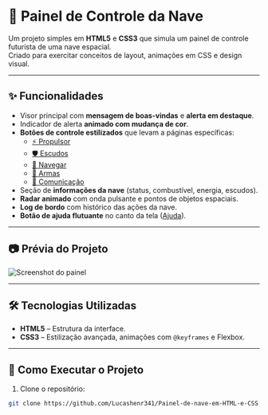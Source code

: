 # 🚀 Painel de Controle da Nave

Um projeto simples em **HTML5** e **CSS3** que simula um painel de controle futurista de uma nave espacial.  
Criado para exercitar conceitos de layout, animações em CSS e design visual.

---

## ✨ Funcionalidades

- Visor principal com **mensagem de boas-vindas** e **alerta em destaque**.
- Indicador de alerta **animado com mudança de cor**.
- **Botões de controle estilizados** que levam a páginas específicas:
  - [⚡ Propulsor](propulsor.html)
  - [🛡 Escudos](escudos.html)
  - [🧭 Navegar](navegar.html)
  - [🔫 Armas](armas.html)
  - [📡 Comunicação](comunicacao.html)
- Seção de **informações da nave** (status, combustível, energia, escudos).
- **Radar animado** com onda pulsante e pontos de objetos espaciais.
- **Log de bordo** com histórico das ações da nave.
- **Botão de ajuda flutuante** no canto da tela ([Ajuda](ajuda.html)).

---

## 📷 Prévia do Projeto

![Screenshot do painel](*image*)

---

## 🛠 Tecnologias Utilizadas

- **HTML5** – Estrutura da interface.
- **CSS3** – Estilização avançada, animações com `@keyframes` e Flexbox.

---

## 🚀 Como Executar o Projeto

1. Clone o repositório:

```bash
git clone https://github.com/Lucashenr341/Painel-de-nave-em-HTML-e-CSS.git
